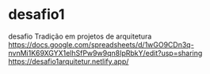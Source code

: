# desafio1
desafio Tradição em projetos de arquitetura
https://docs.google.com/spreadsheets/d/1wGO9CDn3q-nvnMi1K69XGYX1elhSfPw9w9qn8IpRbkY/edit?usp=sharing
https://desafio1arquitetur.netlify.app/
